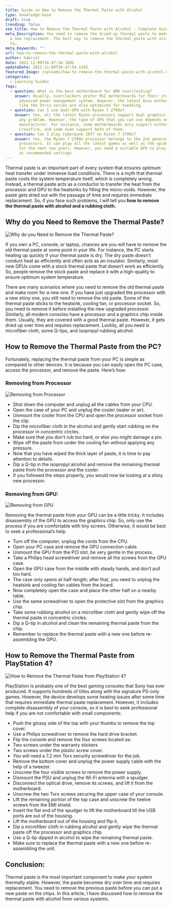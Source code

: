 ```yaml
---
title: Guide on How to Remove the Thermal Paste with Alcohol
type: knowledge-base
draft: true
trending: false
seo_title: How to Remove the Thermal Paste with Alcohol - Complete Guide
meta_Description: You need to remove the dried-up thermal paste to make room for
  a new replacement. The best way to remove the thermal paste with alcohol is
  to…
meta_Keywords: ""
url: how-to-remove-the-thermal-paste-with-alcohol
author: Gabriel
date: 2021-11-09T16:47:54.108Z
updateDate: 2021-11-09T16:47:54.134Z
featured_Image: /uploads/how-to-remove-the-thermal-paste-with-alcohol.webp
categories:
  - Learning Guides
faqs:
  - question: What is the best motherboard for AMD overclocking?
    answer: Usually, overclockers prefer MSI motherboards for their stable BIOS and
      advanced power management system. However, the latest Asus motherboards
      like the Strix series are also optimized for tweaking.
  - question: Can I use dual-GPU with Ryzen 7 2700x?
    answer: Yes, all the latest Ryzen processors support dual graphics cards without
      any problem. However, the type of GPU that you can use depends on the
      manufacturer. For instance, some motherboards only support either SLI or
      Crossfire, and some even support both of them.
  - question: Can I play Cyberpunk 2077 on Ryzen 7 2700x?
    answer: Yes, the Ryzen 7 2700x processor belongs to the 2nd generation
      processors. It can play all the latest games as well as the upcoming games
      for the next two years. However, you need a suitable GPU to play the game
      at recommended settings.
---
```

Thermal paste is an important part of every system that ensures optimum heat transfer under immense load conditions. There is a myth that thermal paste cools the system temperature itself, which is completely wrong. Instead, a thermal paste acts as a conductor to transfer the heat from the processor and GPU to the heatsinks by filling the micro-voids. However, the paste gets dried out with the passage of time and requires immediate replacement. So, if you face such problems, I will tell you **how to remove the thermal paste with alcohol and a rubbing cloth.**

## Why do you Need to Remove the Thermal Paste?

![Why do you Need to Remove the Thermal Paste?](/uploads/why-do-you-need-need-to-remove-the-thermal-paste.webp "Why do you Need to Remove the Thermal Paste?")

If you own a PC, console, or laptop, chances are you will have to remove the old thermal paste at some point in your life. For instance, the PC starts heating up quickly if your thermal paste is dry. The dry paste doesn’t conduct heat as efficiently and often acts as an insulator. Similarly, most new GPUs come with a stock thermal paste that doesn’t work as efficiently. So, people remove the stock paste and replace it with a high-quality to ensure optimum system temperature.

There are many scenarios where you need to remove the old thermal paste and make room for a new one. If you have just upgraded the processor with a new shiny one, you still need to remove the old paste. Some of the thermal paste sticks to the heatsink, cooling fan, or processor socket. So, you need to remove it before installing the new upgraded processor. Similarly, all modern consoles have a processor and a graphics chip inside them. Usually, they are covered with a good thermal paste. However, it gets dried up over time and requires replacement. Luckily, all you need is microfiber cloth, some Q-tips, and isopropyl rubbing alcohol.

## How to Remove the Thermal Paste from the PC?

Fortunately, replacing the thermal paste from your PC is simple as compared to other devices. It is because you can easily open the PC case, access the processor, and remove the paste. Here’s how:

### Removing from Processor

![Removing from Processor](/uploads/removing-from-processor.webp "Removing from Processor")

* Shut down the computer and unplug all the cables from your CPU.
* Open the case of your PC and unplug the cooler (water or air).
* Unmount the cooler from the CPU and open the processor socket from the clip.
* Dip the microfiber cloth in the alcohol and gently start rubbing on the processor in concentric circles.
* Make sure that you don’t rub too hard, or else you might damage a pin.
* Wipe off the paste from under the cooling fan without applying any pressure.
* Now that you have wiped the thick layer of paste, it is time to pay attention to details.
* Dip a Q-tip in the isopropyl alcohol and remove the remaining thermal paste from the processor and the cooler.
* If you followed the steps properly, you would now be looking at a shiny new processor.

### Removing from GPU:

![Removing from GPU](/uploads/removing-from-gpu.webp "Removing from GPU")

Removing the thermal paste from your GPU can be a little tricky. It includes disassembly of the GPU to access the graphics chip. So, only use the process if you are comfortable with tiny screws. Otherwise, it would be best to seek a professional’s help.

* Turn off the computer, unplug the cords from the CPU.
* Open your PC case and remove the GPU connection cable.
* Unmount the GPU from the PCI slot, be very gentle in the process.
* Take a Philips head screwdriver and remove all the screws from the GPU case.
* Open the GPU case from the middle with steady hands, and don’t pull too hard.
* The case only opens at half-length; after that, you need to unplug the heatsink and cooling fan cables from the board.
* Now completely open the case and place the other half on a nearby table.
* Use the same screwdriver to open the protective slot from the graphics chip.
* Take some rubbing alcohol on a microfiber cloth and gently wipe off the thermal paste in concentric circles.
* Dip a Q-tip in alcohol and clean the remaining thermal paste from the chip.
* Remember to replace the thermal paste with a new one before re-assembling the GPU.

## How to Remove the Thermal Paste from PlayStation 4?

![How to Remove the Thermal Paste from PlayStation 4?](/uploads/how-to-remove-the-thermal-paste-from-playstation-4.webp "How to Remove the Thermal Paste from PlayStation 4?")

PlayStation is probably one of the best gaming consoles that Sony has ever produced. It supports hundreds of titles along with the signature PS-only games. However, the device develops some heating issues after some time that requires immediate thermal paste replacement. However, it includes complete disassembly of your console, so it is best to seek professional help if you are not comfortable with small components:

* Push the glossy side of the top with your thumbs to remove the top cover.
* Use a Philips screwdriver to remove the hard drive bracket.
* Flip the console and remove the four screws located as:
* Two screws under the warranty stickers
* Two screws under the plastic screw cover.
* You will need a 7.2 mm Torx security screwdriver for the job.
* Remove the bottom cover and unplug the power supply cable with the help of a tweezer.
* Unscrew the four visible screws to remove the power supply.
* Dismount the PSU and unplug the Wi-Fi antenna with a spudger.
* Disconnect the optical drive, remove its screws, and lift it from the motherboard.
* Unscrew the two Torx screws securing the upper case of your console.
* Lift the remaining portion of the top case and unscrew the twelve screws from the EMI shield.
* Insert the flat end of the spudger to lift the motherboard till the USB ports are out of the housing.
* Lift the motherboard out of the housing and flip it.
* Dip a microfiber cloth in rubbing alcohol and gently wipe the thermal paste off the processor and graphics chip.
* Use a Q-tip dipped in alcohol to wipe the remaining thermal paste.
* Make sure to replace the thermal paste with a new one before re-assembling the unit.

## Conclusion:

Thermal paste is the most important component to make your system thermally stable. However, the paste becomes dry over time and requires replacement. You need to remove the previous paste before you can put a new paste on the chips. In this article, I have discussed how to remove the thermal paste with alcohol from various systems.